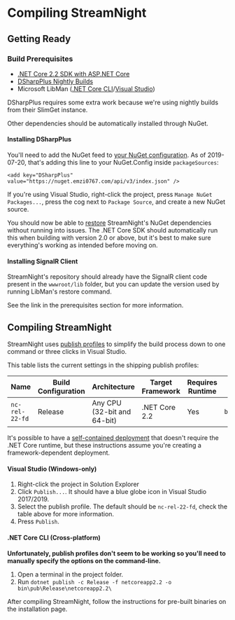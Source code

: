 # Compiling StreamNight

## Getting Ready

### Build Prerequisites

* [.NET Core 2.2 SDK with ASP.NET Core](https://dotnet.microsoft.com/download/dotnet-core/2.2)
* [DSharpPlus Nightly Builds](https://nuget.emzi0767.com/gallery/package/DSharpPlus/4.0.0-nightly-00619)
* Microsoft LibMan ([.NET Core CLI](https://docs.microsoft.com/en-us/aspnet/core/client-side/libman/libman-cli?view=aspnetcore-2.2)/[Visual Studio](https://docs.microsoft.com/en-us/aspnet/core/client-side/libman/libman-vs?view=aspnetcore-2.2))

DSharpPlus requires some extra work because we're using nightly builds from their SlimGet instance.

Other dependencies should be automatically installed through NuGet.

#### Installing DSharpPlus

You'll need to add the NuGet feed to [your NuGet configuration](https://docs.microsoft.com/en-us/nuget/consume-packages/configuring-nuget-behavior). As of 2019-07-20, that's adding this line to your NuGet.Config inside `packageSources`:

    <add key="DSharpPlus" value="https://nuget.emzi0767.com/api/v3/index.json" />

If you're using Visual Studio, right-click the project, press `Manage NuGet Packages...`, press the cog next to `Package Source`, and create a new NuGet source.

You should now be able to [restore](https://docs.microsoft.com/en-us/nuget/consume-packages/package-restore) StreamNight's NuGet dependencies without running into issues. The .NET Core SDK should automatically run this when building with version 2.0 or above, but it's best to make sure everything's working as intended before moving on.

#### Installing SignalR Client

StreamNight's repository should already have the SignalR client code present in the `wwwroot/lib` folder, but you can update the version used by running LibMan's restore command. 

See the link in the prerequisites section for more information.

## Compiling StreamNight

StreamNight uses [publish profiles](https://docs.microsoft.com/en-us/aspnet/core/host-and-deploy/visual-studio-publish-profiles?view=aspnetcore-2.2) to simplify the build process down to one command or three clicks in Visual Studio.

This table lists the current settings in the shipping publish profiles:

| Name           | Build Configuration | Architecture                | Target Framework | Requires Runtime | Binary Location                  |
| -------------- | ------------------- | --------------------------- | ---------------- | ---------------- | -------------------------------- |
| `nc-rel-22-fd` | Release             | Any CPU (32-bit and 64-bit) | .NET Core 2.2    | Yes              | `bin\pub\Release\netcoreapp2.2\` |

It's possible to have a [self-contained deployment](https://docs.microsoft.com/en-us/dotnet/core/deploying/index) that doesn't require the .NET Core runtime, but these instructions assume you're creating a framework-dependent deployment.

#### Visual Studio (Windows-only)

1. Right-click the project in Solution Explorer
2. Click `Publish...`. It should have a blue globe icon in Visual Studio 2017/2019.
3. Select the publish profile. The default should be `nc-rel-22-fd`, check the table above for more information.
4. Press `Publish`.

#### .NET Core CLI (Cross-platform)

**Unfortunately, publish profiles don't seem to be working so you'll need to manually specify the options on the command-line.**

1. Open a terminal in the project folder.
2. Run `dotnet publish -c Release -f netcoreapp2.2 -o bin\pub\Release\netcoreapp2.2\`

After compiling StreamNight, follow the instructions for pre-built binaries on the installation page.